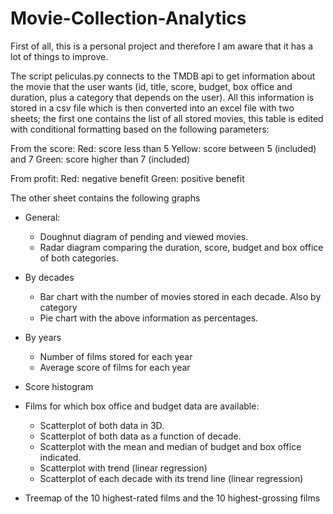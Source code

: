# Movie-Collection-Analytics
First of all, this is a personal project and therefore I am aware that it has a lot of things to improve.

The script peliculas.py connects to the TMDB api to get information about the movie that the user wants (id, title, score, budget, box office and duration, plus a category that depends on the user).
All this information is stored in a csv file which is then converted into an excel file with two sheets; the first one contains the list of all stored movies, this table is edited with conditional formatting based on the following parameters:

From the score:
Red: score less than 5 
Yellow: score between 5 (included) and 7
Green: score higher than 7 (included)

From profit:
Red: negative benefit
Green: positive benefit

The other sheet contains the following graphs
- General:
  - Doughnut diagram of pending and viewed movies.
  - Radar diagram comparing the duration, score, budget and box office of both categories.
- By decades
  - Bar chart with the number of movies stored in each decade. Also by category
  - Pie chart with the above information as percentages.
- By years
  - Number of films stored for each year
  - Average score of films for each year

- Score histogram

- Films for which box office and budget data are available:
  - Scatterplot of both data in 3D.
  - Scatterplot of both data as a function of decade.
  - Scatterplot with the mean and median of budget and box office indicated.
  - Scatterplot with trend (linear regression)
  - Scatterplot of each decade with its trend line (linear regression)

- Treemap of the 10 highest-rated films and the 10 highest-grossing films
